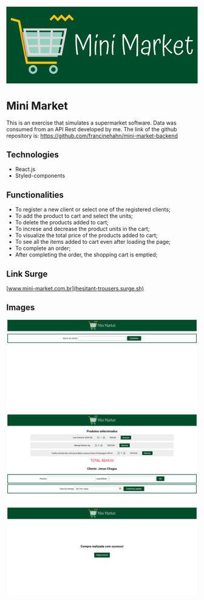 ![Cover](./mini-market-logo.png)

# Mini Market

This is an exercise that simulates a supermarket software. Data was consumed from an API Rest developed by me. The link of the github repository is: https://github.com/francinehahn/mini-market-backend

## Technologies
* React.js
* Styled-components

## Functionalities
* To register a new client or select one of the registered clients;
* To add the product to cart and select the units;
* To delete the products added to cart;
* To increse and decrease the product units in the cart;
* To visualize the total price of the products added to cart;
* To see all the items added to cart even after loading the page;
* To complete an order;
* After completing the order, the shopping cart is emptied; 

## Link Surge
[www.mini-market.com.br](hesitant-trousers.surge.sh)

## Images
![First image](./print1.png)
<br>

![Second image](./print2.png)
<br>

![Third image](./print3.png)
